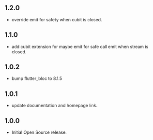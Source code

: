 ## 1.2.0

- override emit for safety when cubit is closed.

## 1.1.0

- add cubit extension for maybe emit for safe call emit when stream is closed.

## 1.0.2

- bump flutter_bloc to 8.1.5 

## 1.0.1

- update documentation and homepage link.

## 1.0.0

- Initial Open Source release.
